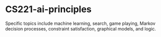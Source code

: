 # CS221-ai-principles
Specific topics include machine learning, search, game playing, Markov decision processes, constraint satisfaction, graphical models, and logic.
